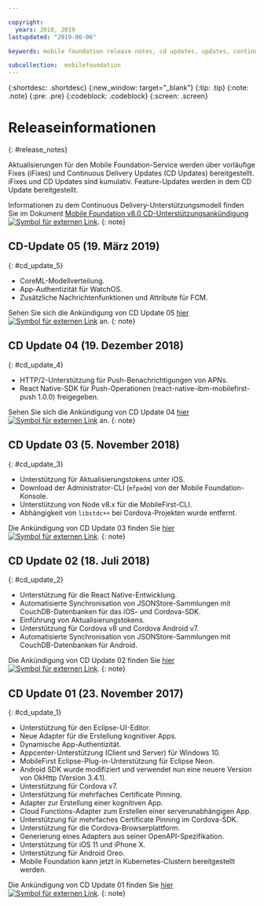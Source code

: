 ```yaml
---

copyright:
  years: 2018, 2019
lastupdated: "2019-06-06"

keywords: mobile foundation release notes, cd updates, updates, continuous delivery updates

subcollection:  mobilefoundation
---
```


{:shortdesc: .shortdesc}
{:new_window: target="_blank"}
{:tip: .tip}
{:note: .note}
{:pre: .pre}
{:codeblock: .codeblock}
{:screen: .screen}

# Releaseinformationen
{: #release_notes}

Aktualisierungen für den Mobile Foundation-Service werden über vorläufige Fixes (iFixes) und Continuous Delivery Updates (CD Updates) bereitgestellt. iFixes und CD Updates sind kumulativ. Feature-Updates werden in dem CD Update bereitgestellt.

Informationen zu dem Continuous Delivery-Unterstützungsmodell finden Sie im Dokument [Mobile Foundation v8.0 CD-Unterstützungsankündigung![Symbol für externen Link](../../icons/launch-glyph.svg "Symbol für externen Link")](https://www-01.ibm.com/common/ssi/ShowDoc.wss?docURL=/common/ssi/rep_ca/0/897/ENUS217-390/index.html&request_locale=en).
{: note}

## CD-Update 05 (19. März 2019)
{: #cd_update_5}

* CoreML-Modellverteilung.
* App-Authentizität für WatchOS.
* Zusätzliche Nachrichtenfunktionen und Attribute für FCM.

Sehen Sie sich die Ankündigung von CD Update 05 [hier ![Symbol für externen Link](../../icons/launch-glyph.svg "Symbol für externen Link")](https://mobilefirstplatform.ibmcloud.com/blog/2019/03/22/8-0-cd-update-release) an.
{: note}

## CD Update 04 (19. Dezember 2018)
{: #cd_update_4}

* HTTP/2-Unterstützung für Push-Benachrichtigungen von APNs.
* React Native-SDK für Push-Operationen (react-native-ibm-mobilefirst-push 1.0.0) freigegeben.

Sehen Sie sich die Ankündigung von CD Update 04 [hier ![Symbol für externen Link](../../icons/launch-glyph.svg "Symbol für externen Link")](https://mobilefirstplatform.ibmcloud.com/blog/2018/12/24/8-0-cd-update-release/) an.
{: note}

## CD Update 03 (5. November 2018)
{: #cd_update_3}

* Unterstützung für Aktualisierungstokens unter iOS.
* Download der Administrator-CLI (`mfpadm`) von der Mobile Foundation-Konsole.
* Unterstützung von Node v8.x für die MobileFirst-CLI.
* Abhängigkeit von `libstdc++` bei Cordova-Projekten wurde entfernt.

Die Ankündigung von CD Update 03 finden Sie [hier ![Symbol für externen Link](../../icons/launch-glyph.svg "Symbol für externen Link")](https://mobilefirstplatform.ibmcloud.com/blog/2018/11/15/8-0-cd-update-release/).
{: note}

## CD Update 02 (18. Juli 2018)
{: #cd_update_2}

* Unterstützung für die React Native-Entwicklung.
* Automatisierte Synchronisation von JSONStore-Sammlungen mit CouchDB-Datenbanken für das iOS- und Cordova-SDK.
* Einführung von Aktualisierungstokens.
* Unterstützung für Cordova v8 und Cordova Android v7.
* Automatisierte Synchronisation von JSONStore-Sammlungen mit CouchDB-Datenbanken für Android.

Die Ankündigung von CD Update 02 finden Sie [hier ![Symbol für externen Link](../../icons/launch-glyph.svg "Symbol für externen Link")](https://mobilefirstplatform.ibmcloud.com/blog/2018/07/24/8-0-cd-update-release/).
{: note}

## CD Update 01 (23. November 2017)
{: #cd_update_1}

* Unterstützung für den Eclipse-UI-Editor.
* Neue Adapter für die Erstellung kognitiver Apps.
* Dynamische App-Authentizität.
* Appcenter-Unterstützung (Client und Server) für Windows 10.
* MobileFirst Eclipse-Plug-in-Unterstützung für Eclipse Neon.
* Android SDK wurde modifiziert und verwendet nun eine neuere Version von OkHttp (Version 3.4.1).
* Unterstützung für Cordova v7.
* Unterstützung für mehrfaches Certificate Pinning.
* Adapter zur Erstellung einer kognitiven App.
* Cloud Functions-Adapter zum Erstellen einer serverunabhängigen App.
* Unterstützung für mehrfaches Certificate Pinning im Cordova-SDK.
* Unterstützung für die Cordova-Browserplattform.
* Generierung eines Adapters aus seiner OpenAPI-Spezifikation.
* Unterstützung für iOS 11 und iPhone X.
* Unterstützung für Android Oreo.
* Mobile Foundation kann jetzt in Kubernetes-Clustern bereitgestellt werden.


Die Ankündigung von CD Update 01 finden Sie [hier ![Symbol für externen Link](../../icons/launch-glyph.svg "Symbol für externen Link")](https://mobilefirstplatform.ibmcloud.com/blog/2017/11/27/8-0-cd-update-release/).
{: note}
